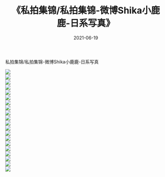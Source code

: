 ﻿---
layout: post
title:  《私拍集锦/私拍集锦-微博Shika小鹿鹿-日系写真》
date:   2021-06-19
img: http://img.660000.xyz/Sharelink/网络美图/2021/私拍集锦/私拍集锦-微博Shika小鹿鹿-日系写真/000.jpg
categories: [美女, 清纯, 唯美]
---

私拍集锦/私拍集锦-微博Shika小鹿鹿-日系写真

 ![](http://img.660000.xyz/Sharelink/网络美图/2021/私拍集锦/私拍集锦-微博Shika小鹿鹿-日系写真/001.jpg) <br>![](http://img.660000.xyz/Sharelink/网络美图/2021/私拍集锦/私拍集锦-微博Shika小鹿鹿-日系写真/002.jpg) <br>![](http://img.660000.xyz/Sharelink/网络美图/2021/私拍集锦/私拍集锦-微博Shika小鹿鹿-日系写真/003.jpg) <br>![](http://img.660000.xyz/Sharelink/网络美图/2021/私拍集锦/私拍集锦-微博Shika小鹿鹿-日系写真/004.jpg) <br>![](http://img.660000.xyz/Sharelink/网络美图/2021/私拍集锦/私拍集锦-微博Shika小鹿鹿-日系写真/005.jpg) <br>![](http://img.660000.xyz/Sharelink/网络美图/2021/私拍集锦/私拍集锦-微博Shika小鹿鹿-日系写真/006.jpg) <br>![](http://img.660000.xyz/Sharelink/网络美图/2021/私拍集锦/私拍集锦-微博Shika小鹿鹿-日系写真/007.jpg) <br>![](http://img.660000.xyz/Sharelink/网络美图/2021/私拍集锦/私拍集锦-微博Shika小鹿鹿-日系写真/008.jpg) <br>![](http://img.660000.xyz/Sharelink/网络美图/2021/私拍集锦/私拍集锦-微博Shika小鹿鹿-日系写真/009.jpg) <br>![](http://img.660000.xyz/Sharelink/网络美图/2021/私拍集锦/私拍集锦-微博Shika小鹿鹿-日系写真/010.jpg) <br>![](http://img.660000.xyz/Sharelink/网络美图/2021/私拍集锦/私拍集锦-微博Shika小鹿鹿-日系写真/011.jpg) <br>![](http://img.660000.xyz/Sharelink/网络美图/2021/私拍集锦/私拍集锦-微博Shika小鹿鹿-日系写真/012.jpg) <br>![](http://img.660000.xyz/Sharelink/网络美图/2021/私拍集锦/私拍集锦-微博Shika小鹿鹿-日系写真/013.jpg) <br>![](http://img.660000.xyz/Sharelink/网络美图/2021/私拍集锦/私拍集锦-微博Shika小鹿鹿-日系写真/014.jpg) <br>![](http://img.660000.xyz/Sharelink/网络美图/2021/私拍集锦/私拍集锦-微博Shika小鹿鹿-日系写真/015.jpg) <br>![](http://img.660000.xyz/Sharelink/网络美图/2021/私拍集锦/私拍集锦-微博Shika小鹿鹿-日系写真/016.jpg) <br>![](http://img.660000.xyz/Sharelink/网络美图/2021/私拍集锦/私拍集锦-微博Shika小鹿鹿-日系写真/017.jpg) <br>![](http://img.660000.xyz/Sharelink/网络美图/2021/私拍集锦/私拍集锦-微博Shika小鹿鹿-日系写真/018.jpg) <br>![](http://img.660000.xyz/Sharelink/网络美图/2021/私拍集锦/私拍集锦-微博Shika小鹿鹿-日系写真/019.jpg) <br>![](http://img.660000.xyz/Sharelink/网络美图/2021/私拍集锦/私拍集锦-微博Shika小鹿鹿-日系写真/020.jpg) <br>
